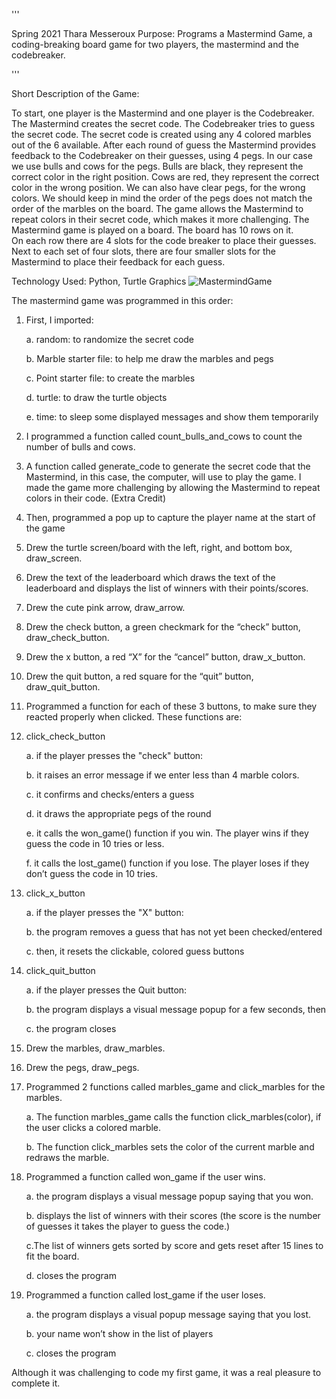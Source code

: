 '''

Spring 2021
Thara Messeroux
Purpose: Programs a Mastermind Game, a coding-breaking board game for two players, 
the mastermind and the codebreaker.

'''

Short Description of the Game:

To start, one player is the Mastermind and one player is the Codebreaker. 
The Mastermind creates the secret code. The Codebreaker tries to guess the secret 
code. The secret code is created using any 4 colored marbles out of the 6 available. 
After each round of guess the Mastermind provides feedback to the Codebreaker 
on their guesses, using 4 pegs. In our case we use bulls and cows for the pegs. 
Bulls are black, they represent the correct color in the right position. 
Cows are red, they represent the correct color in the wrong position. 
We can also have clear pegs, for the wrong colors. We should keep in mind 
the order of the pegs does not match the order of the marbles on the board.
The game allows the Mastermind to repeat colors in their secret code, which
makes it more challenging.
The Mastermind game is played on a board. The board has 10 rows on it.  
On each row there are 4 slots for the code breaker to place their guesses. 
Next to each set of four slots, there are four smaller slots for the Mastermind 
to place their feedback for each guess.

Technology Used: Python, Turtle Graphics
 ![MastermindGame](https://media.github.ccs.neu.edu/user/8933/files/862cd480-123e-11ec-8dc3-cec1ce719edc)

The mastermind game was programmed in this order:

1. First, I imported:
	
	a. random: to randomize the secret code
	
	b. Marble starter file: to help me draw the marbles and pegs
	
	c. Point starter file: to create the marbles
	
	d. turtle: to draw the turtle objects
	
	e. time: to sleep some displayed messages and show them temporarily

2. I programmed a function called count_bulls_and_cows to count the number 
   of bulls and cows.

3. A function called generate_code to generate the secret code that the Mastermind, 
  in this case, the computer, will use to play the game. I made the game more 
  challenging by allowing the Mastermind to repeat colors in their code. (Extra Credit)

4. Then, programmed a pop up to capture the player name at the start of the game

5. Drew the turtle screen/board with the left, right, and bottom box, draw_screen.

6. Drew the text of the leaderboard which draws the text of the leaderboard and displays 
  the list of winners with their points/scores. 

7. Drew the cute pink arrow, draw_arrow. 

8. Drew the check button, a green checkmark for the “check” button, draw_check_button.

9. Drew the x button, a red “X” for the “cancel” button, draw_x_button.

10. Drew the quit button, a red square for the “quit” button, draw_quit_button.

11. Programmed a function for each of these 3 buttons, to make sure they reacted 
    properly when clicked. These functions are:

12. click_check_button
	
	a. if the player presses the "check" button:
	
	b. it raises an error message if we enter less than 4 marble colors.
	
	c. it confirms and checks/enters a guess 
	
	d. it draws the appropriate pegs of the round
	
	e. it calls the won_game() function if you win. The player wins if 
	   they guess the code in 10 tries or less. 
	
	f. it calls the lost_game() function if you lose. The player loses 
           if they don’t guess the code in 10 tries.

13. click_x_button
	
	a. if the player presses the "X" button:
	
	b. the program removes a guess that has not yet been checked/entered
	
	c. then, it resets the clickable, colored guess buttons 

14. click_quit_button
 	
	a. if the player presses the Quit button:
 	
	b. the program displays a visual message popup for a few seconds, then
 	
	c. the program closes

15. Drew the marbles, draw_marbles.

16. Drew the pegs, draw_pegs.

17. Programmed 2 functions called marbles_game and click_marbles for the marbles.
	
	a. The function marbles_game calls the function click_marbles(color), 
	   if the user clicks a colored marble.
	
	b. The function click_marbles sets the color of the current marble 
           and redraws the marble.

18. Programmed a function called won_game if the user wins.
	
	a. the program displays a visual message popup saying that you won.
	
	b. displays the list of winners with their scores (the score is the number of guesses 
	  it takes the player to guess the code.)
	
	c.The list of winners gets sorted by score and gets reset after 15 lines to fit the board. 
	
	d. closes the program 

19. Programmed a function called lost_game if the user loses.
	
	a. the program displays a visual popup message saying that you lost.
	
	b. your name won’t show in the list of players
	
	c. closes the program 

Although it was challenging to code my first game, it was a real pleasure to complete it. 

